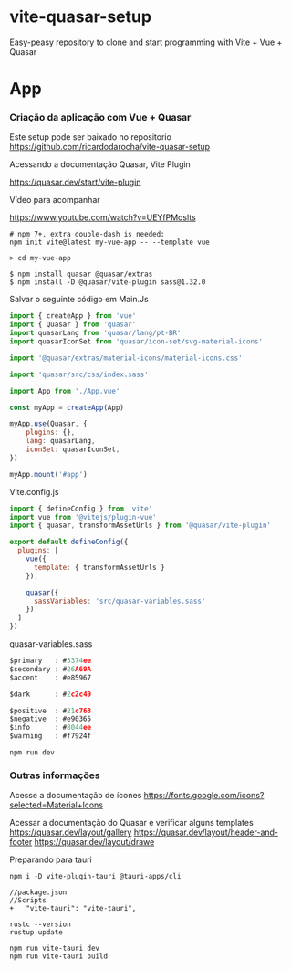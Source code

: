 # vite-quasar-setup
Easy-peasy repository to clone and start programming with Vite + Vue + Quasar

# App

### Criação da aplicação com Vue + Quasar

Este setup pode ser baixado no repositorio https://github.com/ricardodarocha/vite-quasar-setup

Acessando a documentação Quasar, Vite Plugin

https://quasar.dev/start/vite-plugin

Vídeo para acompanhar

https://www.youtube.com/watch?v=UEYfPMoslts

```Shell
# npm 7+, extra double-dash is needed:
npm init vite@latest my-vue-app -- --template vue

> cd my-vue-app

$ npm install quasar @quasar/extras
$ npm install -D @quasar/vite-plugin sass@1.32.0
```

Salvar o seguinte código em Main.Js

```js
import { createApp } from 'vue'
import { Quasar } from 'quasar'
import quasarLang from 'quasar/lang/pt-BR'
import quasarIconSet from 'quasar/icon-set/svg-material-icons'

import '@quasar/extras/material-icons/material-icons.css'

import 'quasar/src/css/index.sass'

import App from './App.vue'

const myApp = createApp(App)

myApp.use(Quasar, {
    plugins: {}, 
    lang: quasarLang,
    iconSet: quasarIconSet,
})

myApp.mount('#app')
```

Vite.config.js
```js
import { defineConfig } from 'vite'
import vue from '@vitejs/plugin-vue'
import { quasar, transformAssetUrls } from '@quasar/vite-plugin'

export default defineConfig({
  plugins: [
    vue({
      template: { transformAssetUrls }
    }),

    quasar({
      sassVariables: 'src/quasar-variables.sass'
    })
  ]
})
```
quasar-variables.sass
```js
$primary   : #3374ee
$secondary : #26A69A
$accent    : #e85967

$dark      : #2c2c49

$positive  : #21c763
$negative  : #e90365
$info      : #8044ee
$warning   : #f7924f
```

```Shell
npm run dev 
```

### Outras informações 

Acesse a documentação de ícones https://fonts.google.com/icons?selected=Material+Icons

Acessar a documentação do Quasar e verificar alguns templates
https://quasar.dev/layout/gallery
https://quasar.dev/layout/header-and-footer
https://quasar.dev/layout/drawe


Preparando para tauri

```Shell
npm i -D vite-plugin-tauri @tauri-apps/cli

//package.json
//Scripts
+   "vite-tauri": "vite-tauri",

rustc --version
rustup update

npm run vite-tauri dev
npm run vite-tauri build

```
